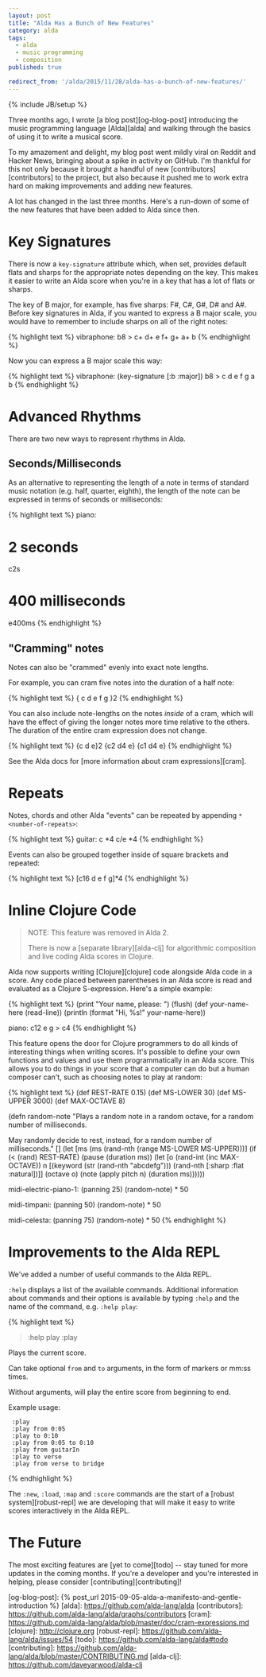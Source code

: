 ```yaml
---
layout: post
title: "Alda Has a Bunch of New Features"
category: alda
tags:
  - alda
  - music programming
  - composition
published: true

redirect_from: '/alda/2015/11/28/alda-has-a-bunch-of-new-features/'
---
```


{% include JB/setup %}

Three months ago, I wrote [a blog post][og-blog-post] introducing the music programming language [Alda][alda] and walking through the basics of using it to write a musical score.

To my amazement and delight, my blog post went mildly viral on Reddit and Hacker News, bringing about a spike in activity on GitHub. I'm thankful for this not only because it brought a handful of new [contributors][contributors] to the project, but also because it pushed me to work extra hard on making improvements and adding new features.

A lot has changed in the last three months. Here's a run-down of some of the new features that have been added to Alda since then.

# Key Signatures

There is now a `key-signature` attribute which, when set, provides default flats and sharps for the appropriate notes depending on the key. This makes it easier to write an Alda score when you're in a key that has a lot of flats or sharps.

The key of B major, for example, has five sharps: F#, C#, G#, D# and A#. Before key signatures in Alda, if you wanted to express a B major scale, you would have to remember to include sharps on all of the right notes:

{% highlight text %}
vibraphone: b8 > c+ d+ e f+ g+ a+ b
{% endhighlight %}

Now you can express a B major scale this way:

{% highlight text %}
vibraphone:
  (key-signature [:b :major])
  b8 > c d e f g a b
{% endhighlight %}

# Advanced Rhythms

There are two new ways to represent rhythms in Alda.

## Seconds/Milliseconds

As an alternative to representing the length of a note in terms of standard music notation (e.g. half, quarter, eighth), the length of the note can be expressed in terms of seconds or milliseconds:

{% highlight text %}
piano:
  # 2 seconds
  c2s

  # 400 milliseconds
  e400ms
{% endhighlight %}

## "Cramming" notes

Notes can also be "crammed" evenly into exact note lengths.

For example, you can cram five notes into the duration of a half note:

{% highlight text %}
{ c d e f g }2
{% endhighlight %}

You can also include note-lengths on the notes *inside* of a cram, which will have the effect of giving the longer notes more time relative to the others. The duration of the entire cram expression does not change.

{% highlight text %}
{c d e}2 {c2 d4 e} {c1 d4 e}
{% endhighlight %}

See the Alda docs for [more information about cram expressions][cram].

# Repeats

Notes, chords and other Alda "events" can be repeated by appending `* <number-of-repeats>`:

{% highlight text %}
guitar:
  c *4
  c/e *4
{% endhighlight %}

Events can also be grouped together inside of square brackets and repeated:

{% highlight text %}
[c16 d e f g]*4
{% endhighlight %}

# Inline Clojure Code

> NOTE: This feature was removed in Alda 2.
>
> There is now a [separate library][alda-clj] for algorithmic composition and
> live coding Alda scores in Clojure.

Alda now supports writing [Clojure][clojure] code alongside Alda code in a score. Any code placed between parentheses in an Alda score is read and evaluated as a Clojure S-expression. Here's a simple example:

{% highlight text %}
(print "Your name, please: ")
(flush)
(def your-name-here (read-line))
(println (format "Hi, %s!" your-name-here))

piano: c12 e g > c4
{% endhighlight %}

This feature opens the door for Clojure programmers to do all kinds of interesting things when writing scores. It's possible to define your own functions and values and use them programmatically in an Alda score. This allows you to do things in your score that a computer can do but a human composer can't, such as choosing notes to play at random:

{% highlight text %}
(def REST-RATE 0.15)
(def MS-LOWER 30)
(def MS-UPPER 3000)
(def MAX-OCTAVE 8)

(defn random-note
  "Plays a random note in a random octave, for a random number of
  milliseconds.

  May randomly decide to rest, instead, for a random number of milliseconds."
  []
  (let [ms (ms (rand-nth (range MS-LOWER MS-UPPER)))]
    (if (< (rand) REST-RATE)
      (pause (duration ms))
      (let [o (rand-int (inc MAX-OCTAVE))
            n [(keyword (str (rand-nth "abcdefg")))
               (rand-nth [:sharp :flat :natural])]]
       (octave o)
       (note (apply pitch n) (duration ms))))))

midi-electric-piano-1:
  (panning 25)
  (random-note) * 50

midi-timpani:
  (panning 50)
  (random-note) * 50

midi-celesta:
  (panning 75)
  (random-note) * 50
{% endhighlight %}

# Improvements to the Alda REPL

We've added a number of useful commands to the Alda REPL.

`:help` displays a list of the available commands. Additional information about commands and their options is available by typing `:help` and the name of the command, e.g. `:help play`:

{% highlight text %}
> :help play
:play

Plays the current score.

   Can take optional `from` and `to` arguments, in the form of markers or mm:ss times.

   Without arguments, will play the entire score from beginning to end.

   Example usage:

     :play
     :play from 0:05
     :play to 0:10
     :play from 0:05 to 0:10
     :play from guitarIn
     :play to verse
     :play from verse to bridge

{% endhighlight %}

The `:new`, `:load`, `:map` and `:score` commands are the start of a [robust system][robust-repl] we are developing that will make it easy to write scores interactively in the Alda REPL.

# The Future

The most exciting features are [yet to come][todo] -- stay tuned for more updates in the coming months. If you're a developer and you're interested in helping, please consider [contributing][contributing]!

[og-blog-post]: {% post_url 2015-09-05-alda-a-manifesto-and-gentle-introduction %}
[alda]: https://github.com/alda-lang/alda
[contributors]: https://github.com/alda-lang/alda/graphs/contributors
[cram]: https://github.com/alda-lang/alda/blob/master/doc/cram-expressions.md
[clojure]: http://clojure.org
[robust-repl]: https://github.com/alda-lang/alda/issues/54
[todo]: https://github.com/alda-lang/alda#todo
[contributing]: https://github.com/alda-lang/alda/blob/master/CONTRIBUTING.md
[alda-clj]: https://github.com/daveyarwood/alda-clj
